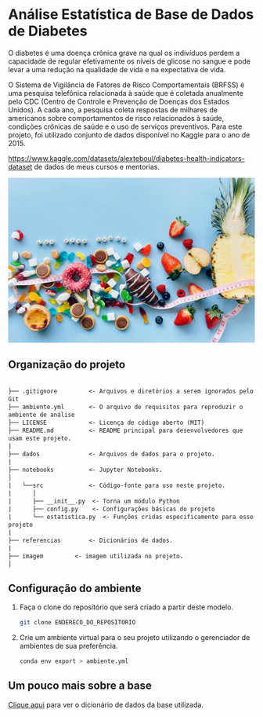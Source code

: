 # Análise Estatística de Base de Dados de Diabetes

O diabetes é uma doença crônica grave na qual os indivíduos perdem a capacidade de regular efetivamente os níveis de glicose no sangue e pode levar a uma redução na qualidade de vida e na expectativa de vida.

O Sistema de Vigilância de Fatores de Risco Comportamentais (BRFSS) é uma pesquisa telefônica relacionada à saúde que é coletada anualmente pelo CDC (Centro de Controle e Prevenção de Doenças dos Estados Unidos). 
A cada ano, a pesquisa coleta respostas de milhares de americanos sobre comportamentos de risco relacionados à saúde, condições crônicas de saúde e o uso de serviços preventivos. 
Para este projeto, foi utilizado conjunto de dados disponível no Kaggle para o ano de 2015. 

https://www.kaggle.com/datasets/alexteboul/diabetes-health-indicators-dataset
de dados de meus cursos e mentorias.

![imagem](imagens/diabete.jpg)

## Organização do projeto

```

├── .gitignore         <- Arquivos e diretórios a serem ignorados pelo Git
├── ambiente.yml       <- O arquivo de requisitos para reproduzir o ambiente de análise
├── LICENSE            <- Licença de código aberto (MIT)
├── README.md          <- README principal para desenvolvedores que usam este projeto.
|
├── dados              <- Arquivos de dados para o projeto.
|
├── notebooks          <- Jupyter Notebooks.
│
|   └──src             <- Código-fonte para uso neste projeto.
|      │
|      ├── __init__.py  <- Torna um módulo Python
|      ├── config.py    <- Configurações básicas do projeto
|      └── estatistica.py  <- Funções cridas especificamente para esse projeto
|
├── referencias        <- Dicionários de dados.
|
├── imagem         <- imagem utilizada no projeto.
│   
```

## Configuração do ambiente

1. Faça o clone do repositório que será criado a partir deste modelo.

    ```bash
    git clone ENDERECO_DO_REPOSITORIO
    ```

2. Crie um ambiente virtual para o seu projeto utilizando o gerenciador de ambientes de sua preferência.

  
      ```bash
      conda env export > ambiente.yml
      ```
## Um pouco mais sobre a base

[Clique aqui](referencias/01_dicionario_de_dados.md) para ver o dicionário de dados da base utilizada.